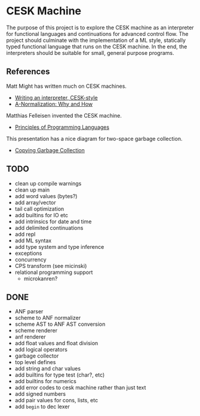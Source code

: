 # CESK Machine

The purpose of this project is to explore the CESK machine as an
interpreter for functional languages and continuations for advanced
control flow.  The project should culminate with
the implementation of a ML style, statically typed functional
language that runs on the CESK machine.  In the end, the interpreters
should be suitable for small, general purpose programs.

## References

Matt Might has written much on CESK machines.

- [Writing an interpreter, CESK-style](https://matt.might.net/articles/cesk-machines/)
- [A-Normalization: Why and How](https://matt.might.net/articles/a-normalization/)

Matthias Felleisen invented the CESK machine.

- [Principles of Programming Languages](https://felleisen.org/matthias/4400-s20/index.html)

This presentation has a nice diagram for two-space garbage collection.

- [Copying Garbage Collection](https://users.cs.northwestern.edu/~stamourv/teaching/321-F19/16a-gc-copying.pdf)


## TODO

- clean up compile warnings
- clean up main
- add word values (bytes?)
- add array/vector
- tail call optimization
- add builtins for IO etc
- add intrinsics for date and time
- add delimited continuations
- add repl
- add ML syntax
- add type system and type inference
- exceptions
- concurrency
- CPS transform (see micinski)
- relational programming support
  - microkanren?

## DONE

- ANF parser
- scheme to ANF normalizer
- scheme AST to ANF AST conversion
- scheme renderer
- anf renderer
- add float values and float division
- add logical operators
- garbage collector
- top level defines
- add string and char values
- add builtins for type test (char?, etc)
- add builtins for numerics
- add error codes to cesk machine rather than just text
- add signed numbers
- add pair values for cons, lists, etc
- add `begin` to dec lexer
